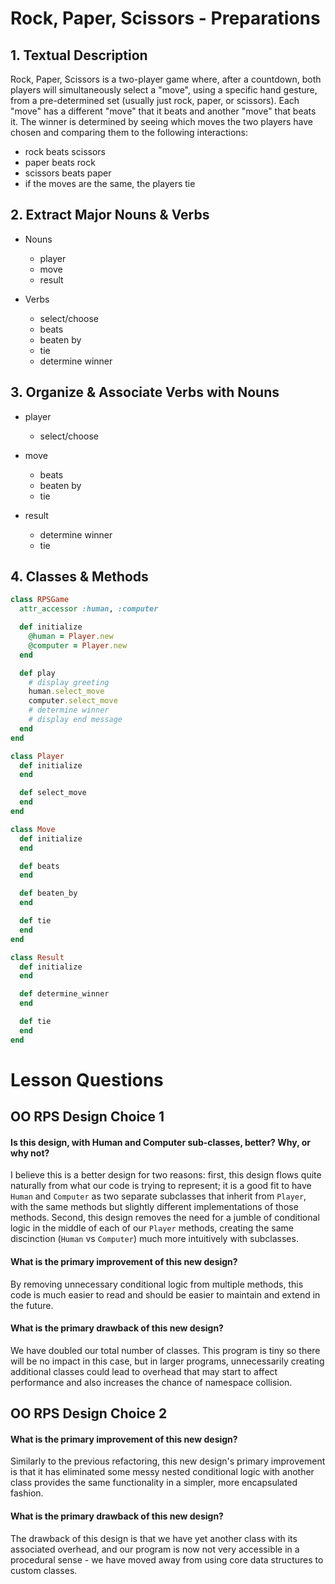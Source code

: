 # Rock, Paper, Scissors - Preparations

## 1. Textual Description
Rock, Paper, Scissors is a two-player game where, after a countdown, both players will simultaneously select a "move", using a specific hand gesture, from a pre-determined set (usually just rock, paper, or scissors). Each "move" has a different "move" that it beats and another "move" that beats it. The winner is determined by seeing which moves the two players have chosen and comparing them to the following interactions:

* rock beats scissors
* paper beats rock
* scissors beats paper
* if the moves are the same, the players tie


## 2. Extract Major Nouns & Verbs

* Nouns
  + player
  + move
  + result


* Verbs
  + select/choose
  + beats
  + beaten by
  + tie
  + determine winner


## 3. Organize & Associate Verbs with Nouns

* player
  + select/choose


* move
  + beats
  + beaten by
  + tie


* result
  + determine winner
  + tie


## 4. Classes & Methods
```ruby
class RPSGame
  attr_accessor :human, :computer

  def initialize
    @human = Player.new
    @computer = Player.new
  end

  def play
    # display greeting
    human.select_move
    computer.select_move
    # determine winner
    # display end message
  end
end

class Player
  def initialize
  end

  def select_move
  end
end

class Move
  def initialize
  end

  def beats
  end

  def beaten_by
  end

  def tie
  end
end

class Result
  def initialize
  end

  def determine_winner
  end

  def tie
  end
end
```



# Lesson Questions


## OO RPS Design Choice 1

#### Is this design, with Human and Computer sub-classes, better? Why, or why not?
I believe this is a better design for two reasons: first, this design flows quite naturally from what our code is trying to represent; it is a good fit to have `Human` and `Computer` as two separate subclasses that inherit from `Player`, with the same methods but slightly different implementations of those methods. Second, this design removes the need for a jumble of conditional logic in the middle of each of our `Player` methods, creating the same discinction (`Human` vs `Computer`) much more intuitively with subclasses.

#### What is the primary improvement of this new design?
By removing unnecessary conditional logic from multiple methods, this code is much easier to read and should be easier to maintain and extend in the future.

#### What is the primary drawback of this new design?
We have doubled our total number of classes. This program is tiny so there will be no impact in this case, but in larger programs, unnecessarily creating additional classes could lead to overhead that may start to affect performance and also increases the chance of namespace collision.


## OO RPS Design Choice 2

#### What is the primary improvement of this new design?
Similarly to the previous refactoring, this new design's primary improvement is that it has eliminated some messy nested conditional logic with another class provides the same functionality in a simpler, more encapsulated fashion.

#### What is the primary drawback of this new design?
The drawback of this design is that we have yet another class with its associated overhead, and our program is now not very accessible in a procedural sense - we have moved away from using core data structures to custom classes.
